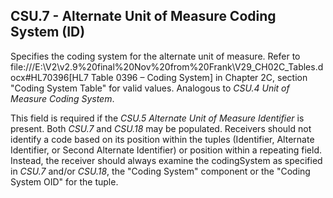 ## CSU.7 - Alternate Unit of Measure Coding System (ID)

Specifies the coding system for the alternate unit of measure. Refer to file:///E:\V2\v2.9%20final%20Nov%20from%20Frank\V29_CH02C_Tables.docx#HL70396[HL7 Table 0396 – Coding System] in Chapter 2C, section "Coding System Table" for valid values. Analogous to _CSU.4 Unit of Measure Coding System_.

This field is required if the _CSU.5 Alternate Unit of Measure Identifier_ is present. Both _CSU.7_ and _CSU.18_ may be populated. Receivers should not identify a code based on its position within the tuples (Identifier, Alternate Identifier, or Second Alternate Identifier) or position within a repeating field. Instead, the receiver should always examine the codingSystem as specified in _CSU.7_ and/or _CSU.18_, the "Coding System" component or the "Coding System OID" for the tuple.
